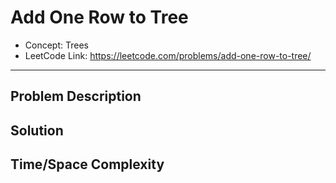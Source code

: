 # Add One Row to Tree

- Concept: Trees
- LeetCode Link: https://leetcode.com/problems/add-one-row-to-tree/

---

## Problem Description

## Solution

## Time/Space Complexity

